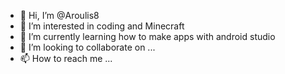 - 👋 Hi, I’m @Aroulis8
- 👀 I’m interested in coding and Minecraft
- 🌱 I’m currently learning how to make apps with android studio
- 💞️ I’m looking to collaborate on ...
- 📫 How to reach me ...

<!---
Aroulis8/Aroulis8 is a ✨ special ✨ repository because its `README.md` (this file) appears on your GitHub profile.
You can click the Preview link to take a look at your changes.
--->
